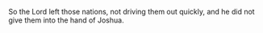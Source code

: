 So the Lord left those nations, not driving them out quickly, and he did not give them into the hand of Joshua.
